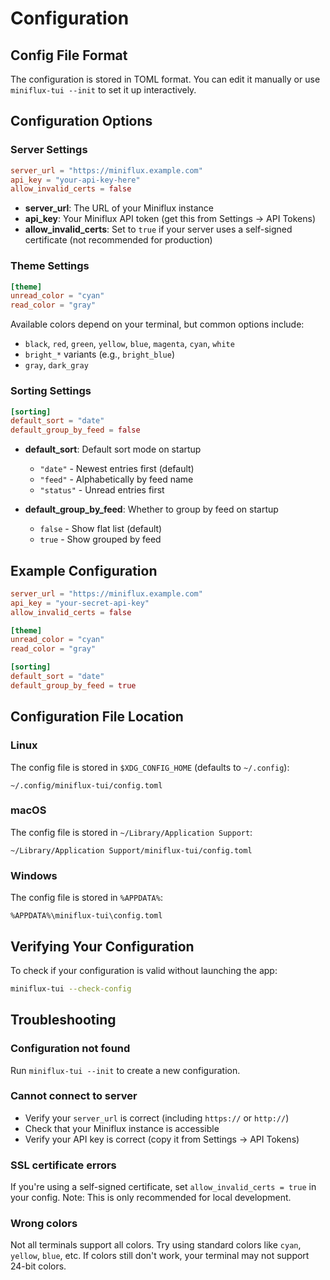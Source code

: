 # Configuration

## Config File Format

The configuration is stored in TOML format. You can edit it manually or use `miniflux-tui --init` to set it up interactively.

## Configuration Options

### Server Settings

```toml
server_url = "https://miniflux.example.com"
api_key = "your-api-key-here"
allow_invalid_certs = false
```

- **server_url**: The URL of your Miniflux instance
- **api_key**: Your Miniflux API token (get this from Settings → API Tokens)
- **allow_invalid_certs**: Set to `true` if your server uses a self-signed certificate (not recommended for production)

### Theme Settings

```toml
[theme]
unread_color = "cyan"
read_color = "gray"
```

Available colors depend on your terminal, but common options include:
- `black`, `red`, `green`, `yellow`, `blue`, `magenta`, `cyan`, `white`
- `bright_*` variants (e.g., `bright_blue`)
- `gray`, `dark_gray`

### Sorting Settings

```toml
[sorting]
default_sort = "date"
default_group_by_feed = false
```

- **default_sort**: Default sort mode on startup
  - `"date"` - Newest entries first (default)
  - `"feed"` - Alphabetically by feed name
  - `"status"` - Unread entries first

- **default_group_by_feed**: Whether to group by feed on startup
  - `false` - Show flat list (default)
  - `true` - Show grouped by feed

## Example Configuration

```toml
server_url = "https://miniflux.example.com"
api_key = "your-secret-api-key"
allow_invalid_certs = false

[theme]
unread_color = "cyan"
read_color = "gray"

[sorting]
default_sort = "date"
default_group_by_feed = true
```

## Configuration File Location

### Linux

The config file is stored in `$XDG_CONFIG_HOME` (defaults to `~/.config`):

```
~/.config/miniflux-tui/config.toml
```

### macOS

The config file is stored in `~/Library/Application Support`:

```
~/Library/Application Support/miniflux-tui/config.toml
```

### Windows

The config file is stored in `%APPDATA%`:

```
%APPDATA%\miniflux-tui\config.toml
```

## Verifying Your Configuration

To check if your configuration is valid without launching the app:

```bash
miniflux-tui --check-config
```

## Troubleshooting

### Configuration not found

Run `miniflux-tui --init` to create a new configuration.

### Cannot connect to server

- Verify your `server_url` is correct (including `https://` or `http://`)
- Check that your Miniflux instance is accessible
- Verify your API key is correct (copy it from Settings → API Tokens)

### SSL certificate errors

If you're using a self-signed certificate, set `allow_invalid_certs = true` in your config. Note: This is only recommended for local development.

### Wrong colors

Not all terminals support all colors. Try using standard colors like `cyan`, `yellow`, `blue`, etc. If colors still don't work, your terminal may not support 24-bit colors.
